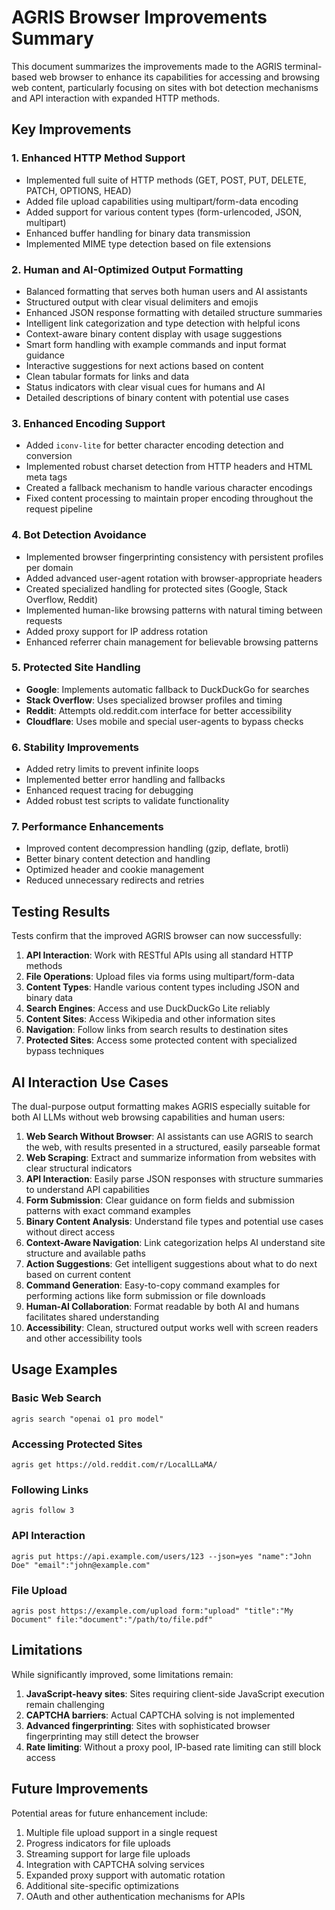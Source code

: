 # AGRIS Browser Improvements Summary

This document summarizes the improvements made to the AGRIS terminal-based web browser to enhance its capabilities for accessing and browsing web content, particularly focusing on sites with bot detection mechanisms and API interaction with expanded HTTP methods.

## Key Improvements

### 1. Enhanced HTTP Method Support
- Implemented full suite of HTTP methods (GET, POST, PUT, DELETE, PATCH, OPTIONS, HEAD)
- Added file upload capabilities using multipart/form-data encoding
- Added support for various content types (form-urlencoded, JSON, multipart)
- Enhanced buffer handling for binary data transmission
- Implemented MIME type detection based on file extensions

### 2. Human and AI-Optimized Output Formatting
- Balanced formatting that serves both human users and AI assistants
- Structured output with clear visual delimiters and emojis
- Enhanced JSON response formatting with detailed structure summaries
- Intelligent link categorization and type detection with helpful icons
- Context-aware binary content display with usage suggestions
- Smart form handling with example commands and input format guidance
- Interactive suggestions for next actions based on content
- Clean tabular formats for links and data
- Status indicators with clear visual cues for humans and AI
- Detailed descriptions of binary content with potential use cases

### 3. Enhanced Encoding Support
- Added `iconv-lite` for better character encoding detection and conversion
- Implemented robust charset detection from HTTP headers and HTML meta tags
- Created a fallback mechanism to handle various character encodings
- Fixed content processing to maintain proper encoding throughout the request pipeline

### 4. Bot Detection Avoidance
- Implemented browser fingerprinting consistency with persistent profiles per domain
- Added advanced user-agent rotation with browser-appropriate headers
- Created specialized handling for protected sites (Google, Stack Overflow, Reddit)
- Implemented human-like browsing patterns with natural timing between requests
- Added proxy support for IP address rotation
- Enhanced referrer chain management for believable browsing patterns

### 5. Protected Site Handling
- **Google**: Implements automatic fallback to DuckDuckGo for searches
- **Stack Overflow**: Uses specialized browser profiles and timing
- **Reddit**: Attempts old.reddit.com interface for better accessibility
- **Cloudflare**: Uses mobile and special user-agents to bypass checks

### 6. Stability Improvements
- Added retry limits to prevent infinite loops
- Implemented better error handling and fallbacks
- Enhanced request tracing for debugging
- Added robust test scripts to validate functionality

### 7. Performance Enhancements
- Improved content decompression handling (gzip, deflate, brotli)
- Better binary content detection and handling
- Optimized header and cookie management
- Reduced unnecessary redirects and retries

## Testing Results

Tests confirm that the improved AGRIS browser can now successfully:

1. **API Interaction**: Work with RESTful APIs using all standard HTTP methods
2. **File Operations**: Upload files via forms using multipart/form-data
3. **Content Types**: Handle various content types including JSON and binary data
4. **Search Engines**: Access and use DuckDuckGo Lite reliably
5. **Content Sites**: Access Wikipedia and other information sites
6. **Navigation**: Follow links from search results to destination sites
7. **Protected Sites**: Access some protected content with specialized bypass techniques

## AI Interaction Use Cases

The dual-purpose output formatting makes AGRIS especially suitable for both AI LLMs without web browsing capabilities and human users:

1. **Web Search Without Browser**: AI assistants can use AGRIS to search the web, with results presented in a structured, easily parseable format
2. **Web Scraping**: Extract and summarize information from websites with clear structural indicators
3. **API Interaction**: Easily parse JSON responses with structure summaries to understand API capabilities
4. **Form Submission**: Clear guidance on form fields and submission patterns with exact command examples
5. **Binary Content Analysis**: Understand file types and potential use cases without direct access
6. **Context-Aware Navigation**: Link categorization helps AI understand site structure and available paths
7. **Action Suggestions**: Get intelligent suggestions about what to do next based on current content
8. **Command Generation**: Easy-to-copy command examples for performing actions like form submission or file downloads
9. **Human-AI Collaboration**: Format readable by both AI and humans facilitates shared understanding
10. **Accessibility**: Clean, structured output works well with screen readers and other accessibility tools

## Usage Examples

### Basic Web Search
```
agris search "openai o1 pro model"
```

### Accessing Protected Sites
```
agris get https://old.reddit.com/r/LocalLLaMA/
```

### Following Links
```
agris follow 3
```

### API Interaction
```
agris put https://api.example.com/users/123 --json=yes "name":"John Doe" "email":"john@example.com"
```

### File Upload
```
agris post https://example.com/upload form:"upload" "title":"My Document" file:"document":"/path/to/file.pdf"
```

## Limitations

While significantly improved, some limitations remain:

1. **JavaScript-heavy sites**: Sites requiring client-side JavaScript execution remain challenging
2. **CAPTCHA barriers**: Actual CAPTCHA solving is not implemented
3. **Advanced fingerprinting**: Sites with sophisticated browser fingerprinting may still detect the browser
4. **Rate limiting**: Without a proxy pool, IP-based rate limiting can still block access

## Future Improvements

Potential areas for future enhancement include:

1. Multiple file upload support in a single request
2. Progress indicators for file uploads
3. Streaming support for large file uploads
4. Integration with CAPTCHA solving services
5. Expanded proxy support with automatic rotation
6. Additional site-specific optimizations
7. OAuth and other authentication mechanisms for APIs